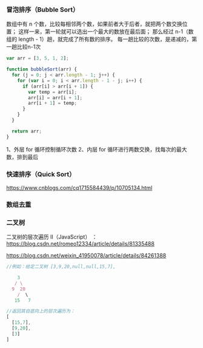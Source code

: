 ### 冒泡排序（Bubble Sort）

数组中有 n 个数，比较每相邻两个数，如果前者大于后者，就把两个数交换位置；
这样一来，第一轮就可以选出一个最大的数放在最后面；
那么经过 n-1（数组的 length - 1）趟，就完成了所有数的排序。
每一趟比较的次数，是递减的，第一趟比较n-1次

```js
var arr = [3, 5, 1, 2];

function bubbleSort(arr) {
  for (j = 0; j < arr.length - 1; j++) {
    for (var i = 0; i < arr.length - 1 - j; i++) {
      if (arr[i] > arr[i + 1]) {
        var temp = arr[i];
        arr[i] = arr[i + 1];
        arr[i + 1] = temp;
      }
    }
  }

  return arr;
}
```

1、外层 for 循环控制循环次数
2、内层 for 循环进行两数交换，找每次的最大数，排到最后


### 快速排序（Quick Sort）
https://www.cnblogs.com/cq1715584439/p/10705134.html


### 数组去重


### 二叉树


二叉树的层次遍历 II（JavaScript） ：https://blog.csdn.net/romeo12334/article/details/81335488

https://blog.csdn.net/weixin_41950078/article/details/84261388

```js
//例如：给定二叉树 [3,9,20,null,null,15,7],

    3
   / \
  9  20
    /  \
   15   7

//返回其自底向上的层次遍历为：
[
  [15,7],
  [9,20],
  [3]
]
```









































